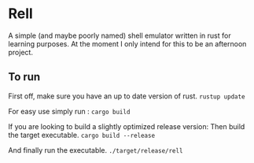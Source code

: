 # Rell

A simple (and maybe poorly named) shell emulator written in rust for learning purposes. At the moment I only intend for this to be an afternoon project.

## To run
First off, make sure you have an up to date version of rust.
`rustup update`

For easy use simply run :
`cargo build`

If you are looking to build a slightly optimized release version:
Then build the target executable.
`cargo build --release`

And finally run the executable.
`./target/release/rell`
